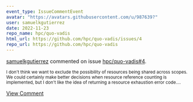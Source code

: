 ```yaml
---
event_type: IssueCommentEvent
avatar: "https://avatars.githubusercontent.com/u/987639?"
user: samuelkgutierrez
date: 2022-11-23
repo_name: hpc/quo-vadis
html_url: https://github.com/hpc/quo-vadis/issues/4
repo_url: https://github.com/hpc/quo-vadis
---
```


<a href='https://github.com/samuelkgutierrez' target='_blank'>samuelkgutierrez</a> commented on issue <a href='https://github.com/hpc/quo-vadis/issues/4' target='_blank'>hpc/quo-vadis#4</a>.

<small>I don't think we want to exclude the possibility of resources being shared across scopes. We could certainly make better decisions when resource reference counting is implemented, but I don't like the idea of returning a resource exhaustion error code....</small>

<a href='https://github.com/hpc/quo-vadis/issues/4' target='_blank'>View Comment</a>